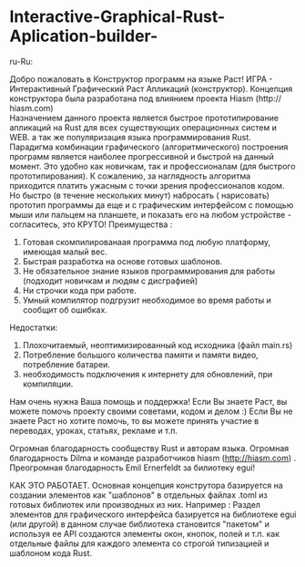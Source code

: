 # Interactive-Graphical-Rust-Aplication-builder-
ru-Ru:

Добро пожаловать в Конструктор программ на языке Раст!
ИГРА - Интерактивный Графический Раст Апликаций (конструктор).
Концепция конструктора была разработана под влиянием проекта Hiasm (http:// hiasm.com)  
Назначением данного проекта является быстрое прототипирование апликаций  на Rust для всех существующих операционных систем и WEB. а так же популяризация языка программирования Rust.
Парадигма комбинации графического (алгоритмического) построения программ является наиболее прогрессивной и быстрой на данный момент.
Это удобно как новичкам, так и профессионалам (для быстрого прототипирования). 
К сожалению, за наглядность алгоритма приходится платить ужасным с точки зрения профессионалов кодом. 
Но быстро (в течение нескольких минут) набросать ( нарисовать) прототип программы да еще и с графическим интерфейсом с помощью мыши или пальцем на планшете, и показать его на любом устройстве - согласитесь, это КРУТО!
Преимущества :
1) Готовая скомпилированаая программа под любую платформу, имеющая малый вес.
2) Быстрая разработка на основе готовых шаблонов.
3) Не обязательное знание языков программирования для работы (подходит новичкам и людям с дисграфией)
4) Ни строчки кода при работе. 
5) Умный компилятор подгрузит необходимое во время работы и сообщит об ошибках.

Недостатки:
1) Плохочитаемый, неоптимизированный код исходника (файл main.rs)
2) Потребление большого количества памяти и памяти видео, потребление батареи. 
3) необходимость подключения к интернету для обновлений, при компиляции. 

Нам очень нужна Ваша помощь и поддержка!
Если Вы знаете Раст, вы можете помочь проекту своими советами, кодом и делом :)
Если Вы не знаете Раст но хотите помочь, то вы можете принять участие в переводах, уроках, статьях, рекламе и т.п.

Огромная благодарность сообществу Rust и авторам языка.
Огромная благодарность Dilma  и команде разработчиков hiasm (http://hiasm.com) .
Преогромная благодарность Emil Ernerfeldt за билиотеку egui!

КАК ЭТО РАБОТАЕТ.
Основная концепция конструтора базируется на создании элементов как "шаблонов" в отдельных файлах .toml из готовых библиотек  или производных из них.
Например :
Раздел элементов для графического интерфейса базируется на библиотеке egui (или другой) в данном случае библиотека становится "пакетом" и используя ее API 
создаются элементы окон, кнопок, полей и т.п. как отдельные файлы для каждого элемента со строгой типизацией и шаблоном кода Rust.
